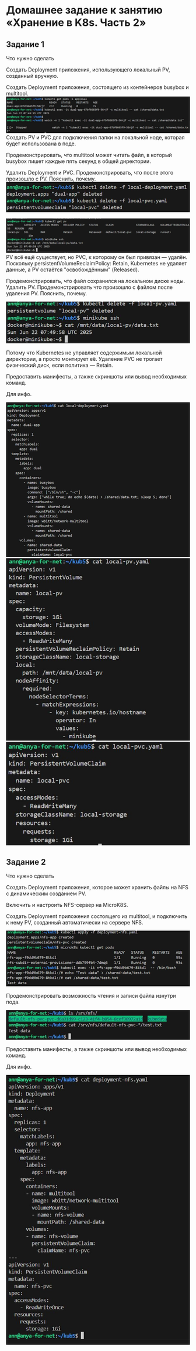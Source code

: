 # Домашнее задание к занятию «Хранение в K8s. Часть 2»

## Задание 1
Что нужно сделать

Создать Deployment приложения, использующего локальный PV, созданный вручную.

Создать Deployment приложения, состоящего из контейнеров busybox и multitool.
![](img/kub6-1.JPG)
Создать PV и PVC для подключения папки на локальной ноде, которая будет использована в поде.

Продемонстрировать, что multitool может читать файл, в который busybox пишет каждые пять секунд в общей директории.



Удалить Deployment и PVC. Продемонстрировать, что после этого произошло с PV. Пояснить, почему.
![](img/kub6-2.JPG)

![](img/kub6-3.JPG)
PV всё ещё существует, но PVC, к которому он был привязан — удалён.
Поскольку persistentVolumeReclaimPolicy: Retain, Kubernetes не удаляет данные, а PV остаётся "освобождённым" (Released).


Продемонстрировать, что файл сохранился на локальном диске ноды. Удалить PV. Продемонстрировать что произошло с файлом после удаления PV. Пояснить, почему.

![](img/kub6-4.JPG)


Потому что Kubernetes не управляет содержимым локальной директории, а просто монтирует её. Удаление PVC не трогает физический диск, если политика — Retain.

Предоставить манифесты, а также скриншоты или вывод необходимых команд.

Для инфо.

![](img/kub6-5.JPG)
![](img/kub6-6.JPG)
![](img/kub6-7.JPG)


## Задание 2
Что нужно сделать

Создать Deployment приложения, которое может хранить файлы на NFS с динамическим созданием PV.

Включить и настроить NFS-сервер на MicroK8S.

Создать Deployment приложения состоящего из multitool, и подключить к нему PV, созданный автоматически на сервере NFS.

![](img/kub6-9.JPG)

Продемонстрировать возможность чтения и записи файла изнутри пода.

![](img/kub6-11.JPG)

Предоставить манифесты, а также скриншоты или вывод необходимых команд.

Для инфо.

![](img/kub6-10.JPG)
